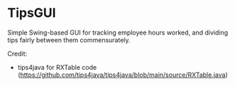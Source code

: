# TipsGUI
Simple Swing-based GUI for tracking employee hours worked, and dividing tips fairly between them commensurately.

Credit: 
- tips4java for RXTable code (https://github.com/tips4java/tips4java/blob/main/source/RXTable.java)
